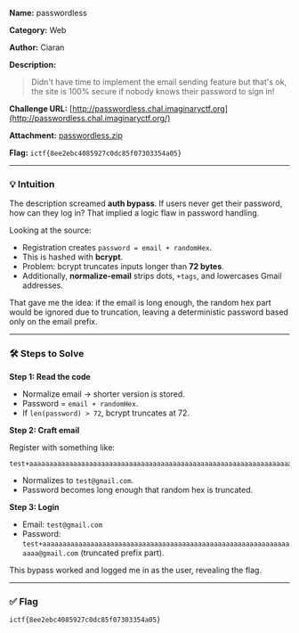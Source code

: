 **Name:** passwordless

**Category:** Web

**Author:** Ciaran

**Description:**

> Didn't have time to implement the email sending feature but that's ok, the site is 100% secure if nobody knows their password to sign in!
> 

**Challenge URL:** [http://passwordless.chal.imaginaryctf.org](http://passwordless.chal.imaginaryctf.org/)

**Attachment:** [passwordless.zip](https://github.com/ImaginaryCTF/ImaginaryCTF-2025-Challenges/blob/main/Web/passwordless/dist/passwordless.zip)

**Flag:** `ictf{8ee2ebc4085927c0dc85f07303354a05}`

---

### 💡 Intuition

The description screamed **auth bypass**. If users never get their password, how can they log in? That implied a logic flaw in password handling.

Looking at the source:

- Registration creates `password = email + randomHex`.
- This is hashed with **bcrypt**.
- Problem: bcrypt truncates inputs longer than **72 bytes**.
- Additionally, **normalize-email** strips dots, `+tags`, and lowercases Gmail addresses.

That gave me the idea: if the email is long enough, the random hex part would be ignored due to truncation, leaving a deterministic password based only on the email prefix.

---

### 🛠️ Steps to Solve

**Step 1: Read the code**

- Normalize email → shorter version is stored.
- Password = `email + randomHex`.
- If `len(password) > 72`, bcrypt truncates at 72.

**Step 2: Craft email**

Register with something like:

```
test+aaaaaaaaaaaaaaaaaaaaaaaaaaaaaaaaaaaaaaaaaaaaaaaaaaaaaaaaaaaaaaaaaa@gmail.com

```

- Normalizes to `test@gmail.com`.
- Password becomes long enough that random hex is truncated.

**Step 3: Login**

- Email: `test@gmail.com`
- Password: `test+aaaaaaaaaaaaaaaaaaaaaaaaaaaaaaaaaaaaaaaaaaaaaaaaaaaaaaaaaaaaaaaaaa@gmail.com` (truncated prefix part).

This bypass worked and logged me in as the user, revealing the flag.

---

### ✅ Flag

```
ictf{8ee2ebc4085927c0dc85f07303354a05}

```
